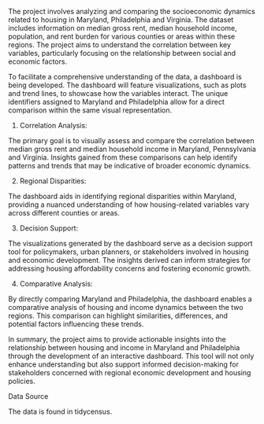 The project involves analyzing and comparing the socioeconomic dynamics related to housing in Maryland, Philadelphia and Virginia. The dataset includes information on median gross rent, median household income, population, and rent burden for various counties or areas within these regions. The project aims to understand the correlation between key variables, particularly focusing on the relationship between social and economic factors.

To facilitate a comprehensive understanding of the data, a dashboard is being developed. The dashboard will feature visualizations, such as plots and trend lines, to showcase how the variables interact. The unique identifiers assigned to Maryland and Philadelphia allow for a direct comparison within the same visual representation.

1) Correlation Analysis:

The primary goal is to visually assess and compare the correlation between median gross rent and median household income in Maryland, Pennsylvania and Virginia. Insights gained from these comparisons can help identify patterns and trends that may be indicative of broader economic dynamics.

2) Regional Disparities:

The dashboard aids in identifying regional disparities within Maryland, providing a nuanced understanding of how housing-related variables vary across different counties or areas.

3) Decision Support:

The visualizations generated by the dashboard serve as a decision support tool for policymakers, urban planners, or stakeholders involved in housing and economic development. The insights derived can inform strategies for addressing housing affordability concerns and fostering economic growth.

4) Comparative Analysis:

By directly comparing Maryland and Philadelphia, the dashboard enables a comparative analysis of housing and income dynamics between the two regions. This comparison can highlight similarities, differences, and potential factors influencing these trends.

In summary, the project aims to provide actionable insights into the relationship between housing and income in Maryland and Philadelphia through the development of an interactive dashboard. This tool will not only enhance understanding but also support informed decision-making for stakeholders concerned with regional economic development and housing policies.

Data Source

The data is found in tidycensus.
